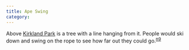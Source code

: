 ```yaml
---
title: Ape Swing
category: 
---
```


Above [Kirkland Park](/Run/Kirkland-Park) is a tree with a line hanging from it. People would ski down and swing on the rope to see how far out they could go.<sup>[n9][]</sup>


[n9]: Names-2009
